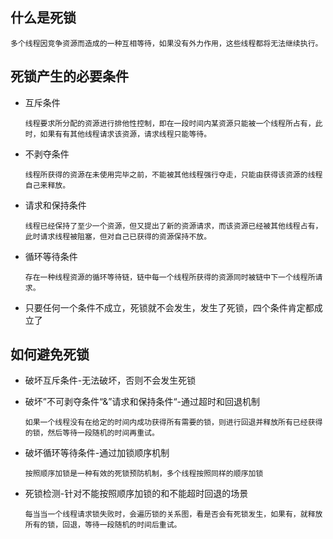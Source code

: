 ## 什么是死锁

```
多个线程因竞争资源而造成的一种互相等待，如果没有外力作用，这些线程都将无法继续执行。
```

## 死锁产生的必要条件

- 互斥条件

  ```
  线程要求所分配的资源进行排他性控制，即在一段时间内某资源只能被一个线程所占有，此时，如果有有其他线程请求该资源，请求线程只能等待。
  ```

- 不剥夺条件

  ```
  线程所获得的资源在未使用完毕之前，不能被其他线程强行夺走，只能由获得该资源的线程自己来释放。
  ```

- 请求和保持条件

  ```
  线程已经保持了至少一个资源，但又提出了新的资源请求，而该资源已经被其他线程占有，此时请求线程被阻塞，但对自己已获得的资源保持不放。
  ```

- 循环等待条件

  ```
  存在一种线程资源的循环等待链，链中每一个线程所获得的资源同时被链中下一个线程所请求。
  ```

- 只要任何一个条件不成立，死锁就不会发生，发生了死锁，四个条件肯定都成立了

## 如何避免死锁

- 破坏互斥条件-无法破坏，否则不会发生死锁

- 破坏”不可剥夺条件“&”请求和保持条件“-通过超时和回退机制

  ```
  如果一个线程没有在给定的时间内成功获得所有需要的锁，则进行回退并释放所有已经获得的锁，然后等待一段随机的时间再重试。
  ```

- 破坏循环等待条件-通过加锁顺序机制

  ```
  按照顺序加锁是一种有效的死锁预防机制，多个线程按照同样的顺序加锁
  ```

- 死锁检测-针对不能按照顺序加锁的和不能超时回退的场景

  ```
  每当当一个线程请求锁失败时，会遍历锁的关系图，看是否会有死锁发生，如果有，就释放所有的锁，回退，等待一段随机的时间后重试。
  ```

  